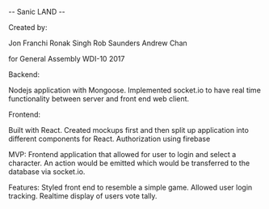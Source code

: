  --  Sanic LAND  --

 Created by:

 Jon Franchi
 Ronak Singh
 Rob Saunders
 Andrew Chan

 for General Assembly WDI-10 2017

 Backend:

 Nodejs application with Mongoose. Implemented socket.io to have real time functionality between server and front end web client.

 Frontend:

 Built with React. Created mockups first and then split up application into different components for React. Authorization using firebase

 MVP:
 Frontend application that allowed for user to login and select a character. An action would be emitted which would be transferred to the database via socket.io.

 Features:
 Styled front end to resemble a simple game.
 Allowed user login tracking.
 Realtime display of users vote tally.
